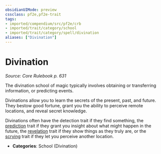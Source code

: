 ```yaml
---
obsidianUIMode: preview
cssclass: pf2e,pf2e-trait
tags:
- imported/compendium/src/pf2e/crb
- imported/trait/category/school
- imported/trait/category/spell/divination
aliases: ["Divination"]
---
```

# Divination  
*Source: Core Rulebook p. 631*  

The divination school of magic typically involves obtaining or transferring information, or predicting events.

Divinations allow you to learn the secrets of the present, past, and future. They bestow good fortune, grant you the ability to perceive remote locations, and reveal secret knowledge.

Divinations often have the detection trait if they find something, the [prediction](prediction.md) trait if they grant you insight about what might happen in the future, the [revelation](revelation.md) trait if they show things as they truly are, or the [scrying](rules/traits/scrying.md) trait if they let you perceive another location.

- **Categories**: School (Divination)